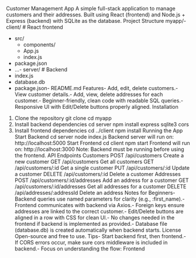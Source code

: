 Customer Management App
 A simple full-stack application to manage customers and their addresses.
 Built using React (frontend) and Node.js + Express (backend) with SQLite as the database.
 Project Structure
 myapp/- client/       # React frontend
  - src/
    - components/
    - App.js
    - index.js
  - package.json
  - ...- server/       # Backend
  - index.js
  - database.db
  - package.json- README.md
 Features- Add, edit, delete customers.- View customer details.- Add, view, delete addresses for each customer.- Beginner-friendly, clean code with readable SQL queries.- Responsive UI with Edit/Delete buttons properly aligned.
 Installation
 1. Clone the repository
 git clone <repository-url>
 cd myapp
 2. Install backend dependencies
 cd server
 npm install express sqlite3 cors
 3. Install frontend dependencies
cd ../client
 npm install
 Running the App
 Start Backend
 cd server
 node index.js
 Backend server will run on: http://localhost:5000
 Start Frontend
 cd client
 npm start
 Frontend will run on: http://localhost:3000
 Note: Backend must be running before using the frontend.
 API Endpoints
 Customers
 POST   /api/customers      Create a new customer
 GET    /api/customers      Get all customers
 GET    /api/customers/:id  Get a single customer
 PUT    /api/customers/:id  Update a customer
 DELETE /api/customers/:id  Delete a customer
 Addresses
 POST   /api/customers/:id/addresses   Add an address for a customer
 GET    /api/customers/:id/addresses   Get all addresses for a customer
 DELETE /api/addresses/:addressId      Delete an address
 Notes for Beginners- Backend queries use named parameters for clarity (e.g., :first_name).- Frontend communicates with backend via Axios.- Foreign keys ensure addresses are linked to the correct customer.- Edit/Delete buttons are aligned in a row with CSS for clean UI.- No changes needed in the frontend if backend is implemented as provided.- Database file (database.db) is created automatically when backend starts.
 License
 Open-source and free to use.
Tips- Start backend first, then frontend.- If CORS errors occur, make sure cors middleware is included in backend.- Focus on understanding the flow: Frontend 

